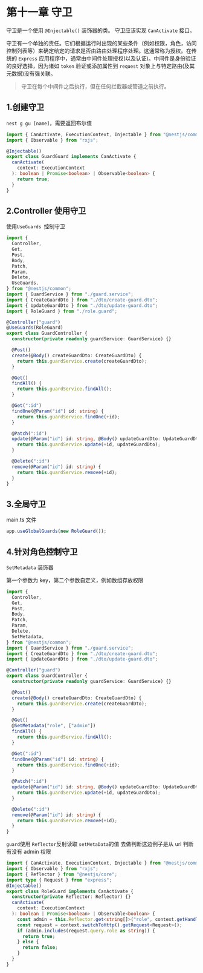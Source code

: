 # 第十一章 守卫

守卫是一个使用 `@Injectable()` 装饰器的类。 守卫应该实现 `CanActivate` 接口。

守卫有一个单独的责任。它们根据运行时出现的某些条件（例如权限，角色，访问控制列表等）来确定给定的请求是否由路由处理程序处理。这通常称为授权。在传统的 `Express` 应用程序中，通常由中间件处理授权(以及认证)。中间件是身份验证的良好选择，因为诸如 `token` 验证或添加属性到 `request` 对象上与特定路由(及其元数据)没有强关联。

> 守卫在每个中间件之后执行，但在任何拦截器或管道之前执行。

## 1.创建守卫

`nest g gu [name]`，需要返回布尔值

```ts
import { CanActivate, ExecutionContext, Injectable } from "@nestjs/common";
import { Observable } from "rxjs";

@Injectable()
export class GuardGuard implements CanActivate {
  canActivate(
    context: ExecutionContext
  ): boolean | Promise<boolean> | Observable<boolean> {
    return true;
  }
}
```

## 2.Controller 使用守卫

使用`UseGuards `控制守卫

```ts
import {
  Controller,
  Get,
  Post,
  Body,
  Patch,
  Param,
  Delete,
  UseGuards,
} from "@nestjs/common";
import { GuardService } from "./guard.service";
import { CreateGuardDto } from "./dto/create-guard.dto";
import { UpdateGuardDto } from "./dto/update-guard.dto";
import { RoleGuard } from "./role.guard";

@Controller("guard")
@UseGuards(RoleGuard)
export class GuardController {
  constructor(private readonly guardService: GuardService) {}

  @Post()
  create(@Body() createGuardDto: CreateGuardDto) {
    return this.guardService.create(createGuardDto);
  }

  @Get()
  findAll() {
    return this.guardService.findAll();
  }

  @Get(":id")
  findOne(@Param("id") id: string) {
    return this.guardService.findOne(+id);
  }

  @Patch(":id")
  update(@Param("id") id: string, @Body() updateGuardDto: UpdateGuardDto) {
    return this.guardService.update(+id, updateGuardDto);
  }

  @Delete(":id")
  remove(@Param("id") id: string) {
    return this.guardService.remove(+id);
  }
}
```

## 3.全局守卫

main.ts 文件

```ts
app.useGlobalGuards(new RoleGuard());
```

## 4.针对角色控制守卫

`SetMetadata` 装饰器

第一个参数为 key，第二个参数自定义，例如数组存放权限

```ts
import {
  Controller,
  Get,
  Post,
  Body,
  Patch,
  Param,
  Delete,
  SetMetadata,
} from "@nestjs/common";
import { GuardService } from "./guard.service";
import { CreateGuardDto } from "./dto/create-guard.dto";
import { UpdateGuardDto } from "./dto/update-guard.dto";

@Controller("guard")
export class GuardController {
  constructor(private readonly guardService: GuardService) {}

  @Post()
  create(@Body() createGuardDto: CreateGuardDto) {
    return this.guardService.create(createGuardDto);
  }

  @Get()
  @SetMetadata("role", ["admin"])
  findAll() {
    return this.guardService.findAll();
  }

  @Get(":id")
  findOne(@Param("id") id: string) {
    return this.guardService.findOne(+id);
  }

  @Patch(":id")
  update(@Param("id") id: string, @Body() updateGuardDto: UpdateGuardDto) {
    return this.guardService.update(+id, updateGuardDto);
  }

  @Delete(":id")
  remove(@Param("id") id: string) {
    return this.guardService.remove(+id);
  }
}
```

`guard`使用 `Reflector`反射读取 `setMetaData`的值 去做判断这边例子是从 url 判断有没有 admin 权限

```ts
import { CanActivate, ExecutionContext, Injectable } from "@nestjs/common";
import { Observable } from "rxjs";
import { Reflector } from "@nestjs/core";
import type { Request } from "express";
@Injectable()
export class RoleGuard implements CanActivate {
  constructor(private Reflector: Reflector) {}
  canActivate(
    context: ExecutionContext
  ): boolean | Promise<boolean> | Observable<boolean> {
    const admin = this.Reflector.get<string[]>("role", context.getHandler());
    const request = context.switchToHttp().getRequest<Request>();
    if (admin.includes(request.query.role as string)) {
      return true;
    } else {
      return false;
    }
  }
}
```

<Valine></Valine>
